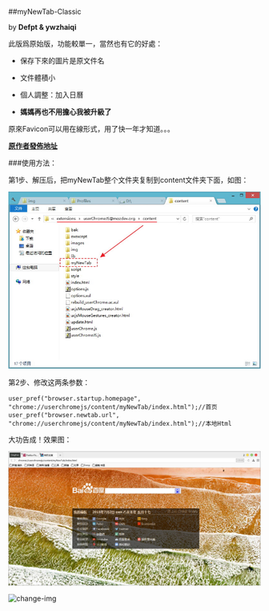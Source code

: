 ##myNewTab-Classic

by **Defpt & ywzhaiqi**

此版爲原始版，功能較單一，當然也有它的好處：

- 保存下來的圖片是原文件名

- 文件體積小

- 個人調整：加入日曆

- **媽媽再也不用擔心我被升級了**

原來Favicon可以用在線形式，用了快一年才知道。。。

[**原作者發佈地址**](http://bbs.kafan.cn/thread-1759418-1-1.html)

###使用方法：

第1步、解压后，把myNewTab整个文件夹复制到content文件夹下面，如图：
 
![文件夹位置示意图](img/position.jpg)

第2步、修改这两条参数：

    user_pref("browser.startup.homepage", "chrome://userchromejs/content/myNewTab/index.html");//首页
    user_pref("browser.newtab.url", "chrome://userchromejs/content/myNewTab/index.html");//本地Html

大功告成！效果图：

![myNewTab-Classic预览图](img/myNewTab-Classic.jpg)

![change-img](img/change.gif)
